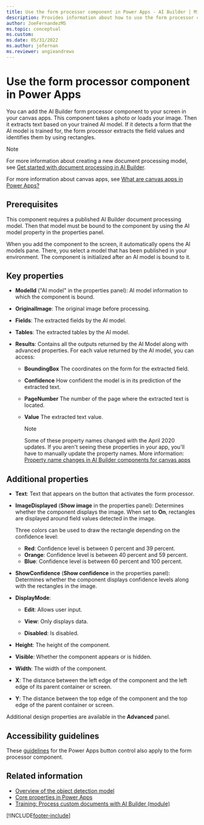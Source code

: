 ```yaml
---
title: Use the form processor component in Power Apps - AI Builder | Microsoft Docs
description: Provides information about how to use the form processor component in Power Apps
author: JoeFernandezMS
ms.topic: conceptual
ms.custom: 
ms.date: 05/31/2022
ms.author: jofernan
ms.reviewer: angieandrews
---
```


# Use the form processor component in Power Apps

You can add the AI Builder form processor component to your screen in your canvas apps. This component takes a photo or loads your image. Then it extracts text based on your trained AI model. If it detects a form that the AI model is trained for, the form processor extracts the field values and identifies them by using rectangles.

 > [!NOTE]
 > For more information about creating a new document processing model, see [Get started with document processing in AI Builder](/training/modules/get-started-with-form-processing/).
 >
 > For more information about canvas apps, see [What are canvas apps in Power Apps?](/powerapps/maker/canvas-apps/getting-started)

## Prerequisites

This component requires a published AI Builder document processing model. Then that model must be bound to the component by using the AI model property in the properties panel.

When you add the component to the screen, it automatically opens the AI models pane. There, you select a model that has been published in your environment. The component is initialized after an AI model is bound to it.

## Key properties

- **ModelId** ("AI model" in the properties panel): AI model information to which the component is bound.

- **OriginalImage**: The original image before processing.

- **Fields**: The extracted fields by the AI model.

- **Tables**: The extracted tables by the AI model. 

- **Results**: Contains all the outputs returned by the AI Model along with advanced properties. For each value returned by the AI model, you can access:

  - **BoundingBox** The coordinates on the form for the extracted field.

  - **Confidence** How confident the model is in its prediction of the extracted text.

  - **PageNumber** The number of the page where the extracted text is located.

  - **Value** The extracted text value.

    > [!NOTE]
    > Some of these property names changed with the April 2020 updates. If you aren't seeing these properties in your app, you'll have to manually update the property names. More information: [Property name changes in AI Builder components for canvas apps](use-in-powerapps-overview.md#property-name-changes-in-ai-builder-components-for-canvas-apps)

## Additional properties

- **Text**: Text that appears on the button that activates the form processor.

- **ImageDisplayed** (**Show image** in the properties panel): Determines whether the component displays the image. When set to **On**, rectangles are displayed around field values detected in the image.

  Three colors can be used to draw the rectangle depending on the confidence level:
  - **Red**: Confidence level is between 0 percent and 39 percent.
  - **Orange**: Confidence level is between 40 percent and 59 percent.
  - **Blue**: Confidence level is between 60 percent and 100 percent.

- **ShowConfidence** (**Show confidence** in the properties panel): Determines whether the component displays confidence levels along with the rectangles in the image.

- **DisplayMode**:

  - **Edit**: Allows user input.

  - **View**: Only displays data.

  - **Disabled**: Is disabled.

- **Height**: The height of the component.

- **Visible**: Whether the component appears or is hidden.

- **Width**: The width of the component.

- **X**: The distance between the left edge of the component and the left edge of its parent container or screen.

- **Y**: The distance between the top edge of the component and the top edge of the parent container or screen.

Additional design properties are available in the **Advanced** panel.

## Accessibility guidelines

These [guidelines](/powerapps/maker/canvas-apps/controls/control-button) for the Power Apps button control also apply to the form processor component.

## Related information

- [Overview of the object detection model](object-detection-overview.md)  
- [Core properties in Power Apps](/powerapps/maker/canvas-apps/controls/properties-core)
- [Training: Process custom documents with AI Builder (module)](/training/modules/get-started-with-form-processing/)


[!INCLUDE[footer-include](includes/footer-banner.md)]
